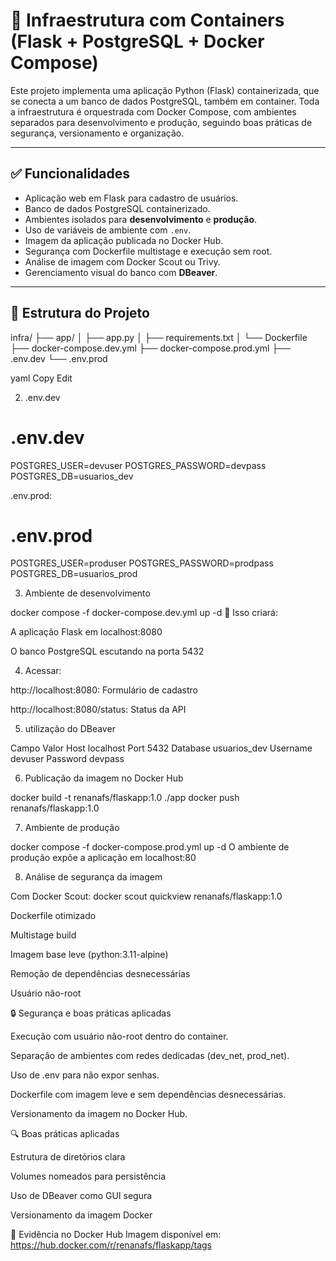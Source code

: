 # 🐳 Infraestrutura com Containers (Flask + PostgreSQL + Docker Compose)

Este projeto implementa uma aplicação Python (Flask) containerizada, que se conecta a um banco de dados PostgreSQL, também em container. Toda a infraestrutura é orquestrada com Docker Compose, com ambientes separados para desenvolvimento e produção, seguindo boas práticas de segurança, versionamento e organização.

---

## ✅ Funcionalidades

- Aplicação web em Flask para cadastro de usuários.
- Banco de dados PostgreSQL containerizado.
- Ambientes isolados para **desenvolvimento** e **produção**.
- Uso de variáveis de ambiente com `.env`.
- Imagem da aplicação publicada no Docker Hub.
- Segurança com Dockerfile multistage e execução sem root.
- Análise de imagem com Docker Scout ou Trivy.
- Gerenciamento visual do banco com **DBeaver**.

---

## 📁 Estrutura do Projeto

infra/
├── app/
│ ├── app.py
│ ├── requirements.txt
│ └── Dockerfile
├── docker-compose.dev.yml
├── docker-compose.prod.yml
├── .env.dev
└── .env.prod

yaml
Copy
Edit



2. .env.dev

# .env.dev
POSTGRES_USER=devuser
POSTGRES_PASSWORD=devpass
POSTGRES_DB=usuarios_dev

.env.prod:

# .env.prod
POSTGRES_USER=produser
POSTGRES_PASSWORD=prodpass
POSTGRES_DB=usuarios_prod

3. Ambiente de desenvolvimento

docker compose -f docker-compose.dev.yml up -d
📌 Isso criará:

A aplicação Flask em localhost:8080

O banco PostgreSQL escutando na porta 5432

4. Acessar:

http://localhost:8080: Formulário de cadastro

http://localhost:8080/status: Status da API

5. utilização do DBeaver

Campo	Valor
Host	localhost
Port	5432
Database	usuarios_dev
Username	devuser
Password	devpass

6. Publicação da imagem no Docker Hub

docker build -t renanafs/flaskapp:1.0 ./app
docker push renanafs/flaskapp:1.0

7. Ambiente de produção

docker compose -f docker-compose.prod.yml up -d
O ambiente de produção expõe a aplicação em localhost:80

8. Análise de segurança da imagem

Com Docker Scout:
docker scout quickview renanafs/flaskapp:1.0

Dockerfile otimizado

Multistage build

Imagem base leve (python:3.11-alpine)

Remoção de dependências desnecessárias

Usuário não-root

🔒 Segurança e boas práticas aplicadas

Execução com usuário não-root dentro do container.

Separação de ambientes com redes dedicadas (dev_net, prod_net).

Uso de .env para não expor senhas.

Dockerfile com imagem leve e sem dependências desnecessárias.

Versionamento da imagem no Docker Hub.

🔍 Boas práticas aplicadas

Estrutura de diretórios clara

Volumes nomeados para persistência

Uso de DBeaver como GUI segura

Versionamento da imagem Docker

📸 Evidência no Docker Hub
Imagem disponível em: https://hub.docker.com/r/renanafs/flaskapp/tags
